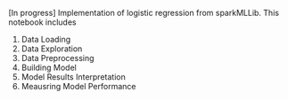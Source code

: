 [In progress]
Implementation of logistic regression from sparkMLLib. This notebook includes
1. Data Loading
2. Data Exploration
3. Data Preprocessing
4. Building Model
5. Model Results Interpretation
6. Meausring Model Performance